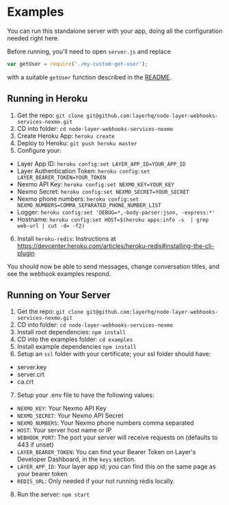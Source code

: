 # Examples

You can run this standalone server with your app, doing all the configuration needed right here.

Before running, you'll need to open `server.js` and replace
```javascript
var getUser = require('./my-custom-get-user');
```
with a suitable `getUser` function described in the [README](../README.md).


## Running in Heroku

1. Get the repo: `git clone git@github.com:layerhq/node-layer-webhooks-services-nexmo.git`
2. CD into folder: `cd node-layer-webhooks-services-nexmo`
3. Create Heroku App: `heroku create`
4. Deploy to Heroku: `git push heroku master`
5. Configure your:
  *  Layer App ID: `heroku config:set LAYER_APP_ID=YOUR_APP_ID`
  *  Layer Authentication Token: `heroku config:set LAYER_BEARER_TOKEN=YOUR_TOKEN`
  *  Nexmo API Key: `heroku config:set NEXMO_KEY=YOUR_KEY`
  *  Nexmo Secret: `heroku config:set NEXMO_SECRET=YOUR_SECRET`
  *  Nexmo phone numbers: `heroku config:set  NEXMO_NUMBERS=COMMA_SEPARATED_PHONE_NUMBER_LIST`
  * Logger: `heroku config:set 'DEBUG=*,-body-parser:json, -express:*'`
  * Hostname: `heroku config:set HOST=$(heroku apps:info -s  | grep web-url | cut -d= -f2)`
6. Install `heroku-redis`: Instructions at https://devcenter.heroku.com/articles/heroku-redis#installing-the-cli-plugin

You should now be able to send messages, change conversation titles, and see the webhook examples respond.


## Running on Your Server

1. Get the repo: `git clone git@github.com:layerhq/node-layer-webhooks-services-nexmo.git`
2. CD into folder: `cd node-layer-webhooks-services-nexmo`
3. Install root dependencies: `npm install`
4. CD into the examples folder: `cd examples`
5. Install example dependencies `npm install`
6. Setup an `ssl` folder with your certificate; your ssl folder should have:
  * server.key
  * server.crt
  * ca.crt
7. Setup your .env file to have the following values:
  * `NEXMO_KEY`: Your Nexmo API Key
  * `NEXMO_SECRET`: Your Nexmo API Secret
  * `NEXMO_NUMBERS`: Your Nexmo phone numbers comma separated
  * `HOST`: Your server host name or IP
  * `WEBHOOK_PORT`: The port your server will receive requests on (defaults to 443 if unset)
  * `LAYER_BEARER_TOKEN`: You can find your Bearer Token on Layer's Developer Dashboard, in the `keys` section.
  * `LAYER_APP_ID`: Your layer app id; you can find this on the same page as your bearer token
  * `REDIS_URL`: Only needed if your not running redis locally.
8. Run the server: `npm start`
